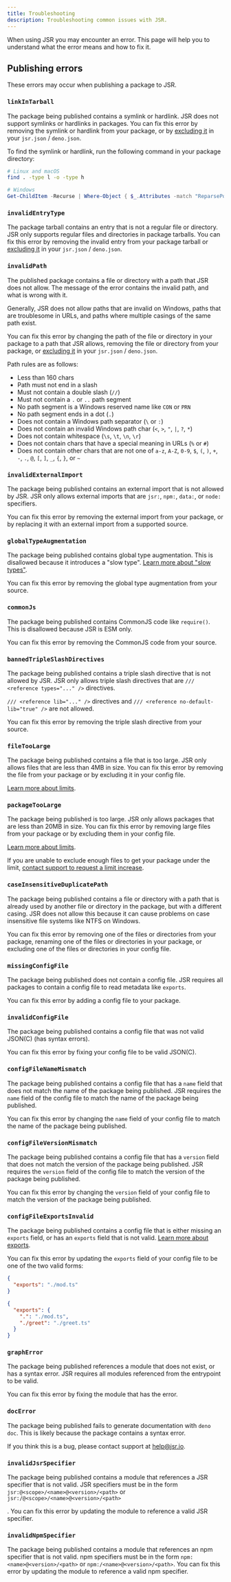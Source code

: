 ```yaml
---
title: Troubleshooting
description: Troubleshooting common issues with JSR.
---
```


When using JSR you may encounter an error. This page will help you to understand
what the error means and how to fix it.

## Publishing errors

These errors may occur when publishing a package to JSR.

### `linkInTarball`

The package being published contains a symlink or hardlink. JSR does not support
symlinks or hardlinks in packages. You can fix this error by removing the
symlink or hardlink from your package, or by
[excluding it](/docs/publishing-packages#ignoring-files) in your `jsr.json` /
`deno.json`.

To find the symlink or hardlink, run the following command in your package
directory:

```sh
# Linux and macOS
find . -type l -o -type h
```

```powershell
# Windows
Get-ChildItem -Recurse | Where-Object { $_.Attributes -match "ReparsePoint" }
```

### `invalidEntryType`

The package tarball contains an entry that is not a regular file or directory.
JSR only supports regular files and directories in package tarballs. You can fix
this error by removing the invalid entry from your package tarball or
[excluding it](/docs/publishing-packages#ignoring-files) in your `jsr.json` /
`deno.json`.

### `invalidPath`

The published package contains a file or directory with a path that JSR does not
allow. The message of the error contains the invalid path, and what is wrong
with it.

Generally, JSR does not allow paths that are invalid on Windows, paths that are
troublesome in URLs, and paths where multiple casings of the same path exist.

You can fix this error by changing the path of the file or directory in your
package to a path that JSR allows, removing the file or directory from your
package, or [excluding it](/docs/publishing-packages#ignoring-files) in your
`jsr.json` / `deno.json`.

Path rules are as follows:

- Less than 160 chars
- Path must not end in a slash
- Must not contain a double slash (`//`)
- Must not contain a `.` or `..` path segment
- No path segment is a Windows reserved name like `CON` or `PRN`
- No path segment ends in a dot (`.`)
- Does not contain a Windows path separator (`\` or `:`)
- Does not contain an invalid Windows path char (`<`, `>`, `"`, `|`, `?`, `*`)
- Does not contain whitespace (`\s`, `\t`, `\n`, `\r`)
- Does not contain chars that have a special meaning in URLs (`%` or `#`)
- Does not contain other chars that are not one of `a-z`, `A-Z`, `0-9`, `$`,
  `(`, `)`, `+`, `-`, `.`, `@`, `[`, `]`, `_`, `{`, `}`, or `~`

### `invalidExternalImport`

The package being published contains an external import that is not allowed by
JSR. JSR only allows external imports that are `jsr:`, `npm:`, `data:`, or
`node:` specifiers.

You can fix this error by removing the external import from your package, or by
replacing it with an external import from a supported source.

### `globalTypeAugmentation`

The package being published contains global type augmentation. This is
disallowed because it introduces a "slow type".
[Learn more about "slow types"](/docs/about-slow-types).

You can fix this error by removing the global type augmentation from your
source.

### `commonJs`

The package being published contains CommonJS code like `require()`. This is
disallowed because JSR is ESM only.

You can fix this error by removing the CommonJS code from your source.

### `bannedTripleSlashDirectives`

The package being published contains a triple slash directive that is not
allowed by JSR. JSR only allows triple slash directives that are
`/// <reference types="..." />` directives.

`/// <reference lib="..." />` directives and
`/// <reference no-default-lib="true" />` are not allowed.

You can fix this error by removing the triple slash directive from your source.

### `fileTooLarge`

The package being published contains a file that is too large. JSR only allows
files that are less than 4MB in size. You can fix this error by removing the
file from your package or by excluding it in your config file.

[Learn more about limits](/docs/quotas-and-limits#other-limits).

### `packageTooLarge`

The package being published is too large. JSR only allows packages that are less
than 20MB in size. You can fix this error by removing large files from your
package or by excluding them in your config file.

[Learn more about limits](/docs/quotas-and-limits#other-limits).

If you are unable to exclude enough files to get your package under the limit,
[contact support to request a limit increase](/docs/quotas-and-limits).

### `caseInsensitiveDuplicatePath`

The package being published contains a file or directory with a path that is
already used by another file or directory in the package, but with a different
casing. JSR does not allow this because it can cause problems on case
insensitive file systems like NTFS on Windows.

You can fix this error by removing one of the files or directories from your
package, renaming one of the files or directories in your package, or excluding
one of the files or directories in your config file.

### `missingConfigFile`

The package being published does not contain a config file. JSR requires all
packages to contain a config file to read metadata like `exports`.

You can fix this error by adding a config file to your package.

### `invalidConfigFile`

The package being published contains a config file that was not valid JSON(C)
(has syntax errors).

You can fix this error by fixing your config file to be valid JSON(C).

### `configFileNameMismatch`

The package being published contains a config file that has a `name` field that
does not match the name of the package being published. JSR requires the `name`
field of the config file to match the name of the package being published.

You can fix this error by changing the `name` field of your config file to match
the name of the package being published.

### `configFileVersionMismatch`

The package being published contains a config file that has a `version` field
that does not match the version of the package being published. JSR requires the
`version` field of the config file to match the version of the package being
published.

You can fix this error by changing the `version` field of your config file to
match the version of the package being published.

### `configFileExportsInvalid`

The package being published contains a config file that is either missing an
`exports` field, or has an `exports` field that is not valid.
[Learn more about exports](/docs/publishing-oackages#package-metadata).

You can fix this error by updating the `exports` field of your config file to be
one of the two valid forms:

```json
{
  "exports": "./mod.ts"
}
```

```json
{
  "exports": {
    ".": "./mod.ts",
    "./greet": "./greet.ts"
  }
}
```

### `graphError`

The package being published references a module that does not exist, or has a
syntax error. JSR requires all modules referenced from the entrypoint to be
valid.

You can fix this error by fixing the module that has the error.

### `docError`

The package being published fails to generate documentation with `deno doc`.
This is likely because the package contains a syntax error.

If you think this is a bug, please contact support at
[help@jsr.io](mailto:help@jsr.io).

### `invalidJsrSpecifier`

The package being published contains a module that references a JSR specifier
that is not valid. JSR specifiers must be in the form
`jsr:@<scope>/<name>@<version>/<path>` or
`jsr:/@<scope>/<name>@<version>/<path>`

. You can fix this error by updating the module to reference a valid JSR
specifier.

### `invalidNpmSpecifier`

The package being published contains a module that references an npm specifier
that is not valid. npm specifiers must be in the form
`npm:<name>@<version>/<path>` or `npm:/<name>@<version>/<path>`. You can fix
this error by updating the module to reference a valid npm specifier.
